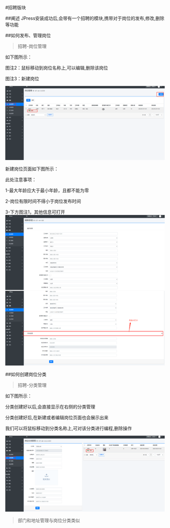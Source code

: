 #招聘版块


##阐述
JPress安装成功后,会带有一个招聘的模块,携带对于岗位的发布,修改,删除等功能


##如何发布、管理岗位

> 招聘-岗位管理

如下图所示：

图注2：鼠标移动到岗位名称上,可以编辑,删除该岗位

图注3：新建岗位

![](./admin-doc/job.png)

新建岗位页面如下图所示：

此处注意事项：

1-最大年龄应大于最小年龄，且都不能为零

2-岗位有限时间不得小于岗位发布时间

3-下方图注1，其他信息可打开
![](./admin-doc/job1.png)
![](./admin-doc/job2.png)


##如何创建岗位分类

> 招聘-分类管理

如下图所示：

分类创建好以后,会直接显示在右侧的分类管理

分类创建好后,在新建或者编辑岗位页面也会展示出来

我们可以将鼠标移动到分类名称上,可对该分类进行编程,删除操作


![](./admin-doc/job3.png)

>部门和地址管理与岗位分类类似